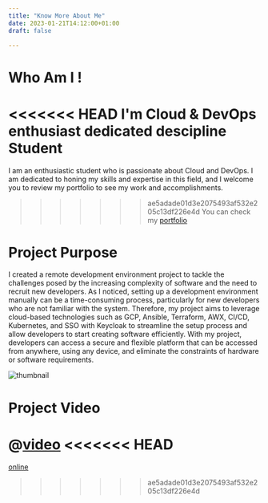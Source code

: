 ```yaml
---
title: "Know More About Me"
date: 2023-01-21T14:12:00+01:00
draft: false

---
```


# Who Am I !
<<<<<<< HEAD
I'm Cloud & DevOps enthusiast dedicated descipline Student 
=======
I am an enthusiastic student who is passionate about Cloud and DevOps. I am dedicated to honing my skills and expertise in this field, and I welcome you to review my portfolio to see my work and accomplishments.
>>>>>>> ae5adade01d3e2075493af532e205c13df226e4d
You can check my [portfolio](https://chamseddineabd.netlify.com)

# Project Purpose

I created a remote development environment project to tackle the challenges posed by the increasing complexity of software and the need to recruit new developers. As I noticed, setting up a development environment manually can be a time-consuming process, particularly for new developers who are not familiar with the system. Therefore, my project aims to leverage cloud-based technologies such as GCP, Ansible, Terraform, AWX, CI/CD, Kubernetes, and SSO with Keycloak to streamline the setup process and allow developers to start creating software efficiently. With my project, developers can access a secure and flexible platform that can be accessed from anywhere, using any device, and eliminate the constraints of hardware or software requirements.


![thumbnail](/thumbnail.png)
# Project Video
@[video](/remotedevenv.mp4)
<<<<<<< HEAD
=======

[online](https://user-images.githubusercontent.com/62959061/229339823-0ffe29e0-6d53-4fce-87f3-a9386a8efe40.mp4)
>>>>>>> ae5adade01d3e2075493af532e205c13df226e4d
